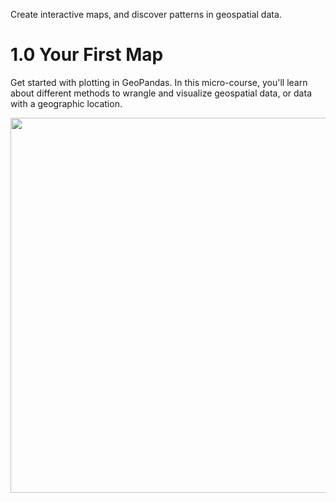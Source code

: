 Create interactive maps, and discover patterns in geospatial data.
# 1.0 Your First Map
Get started with plotting in GeoPandas.
In this micro-course, you'll learn about different methods to wrangle and visualize geospatial data, or data with a geographic location.

<img src="https://user-images.githubusercontent.com/51888893/217288307-81b34ec3-3b70-4be2-80d3-a66d24540870.png" width=600px>

